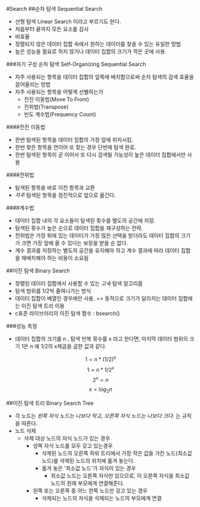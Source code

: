 #Search
##순차 탐색 Sequential Search
- 선형 탐색 Linear Search 이라고 부르기도 한다.
- 처음부터 끝까지 모든 요소를 검사
- 비효율
- 정렬되지 않은 데이터 집합 속에서 원하는 데이터를 찾을 수 있는 유일한 방법
- 높은 성능을 필요로 하지 않거나 데이터 집합의 크기가 작은 곳에 사용.

###자기 구성 순차 탐색 Self-Organizing Sequential Search
- 자주 사용되는 항목을 데이터 집합의 앞쪽에 배치함으로써 순차 탐색의 검색 효율을 끌어올리는 방법
- 자주 사용되는 항목을 어떻게 선별하는가
	- 전진 이동법(Move To Front)
	- 전위법(Transpose)
	- 빈도 계수법(Frequency Count)

####전진 이동법
- 한번 탐색된 항목을 데이터 집합의 가장 앞에 위치시킴.
- 한번 찾은 항목을 연이어 또 찾는 경우 단번에 탐색 완료.
- 한번 탐색된 항목이 곧 이어서 또 다시 검색될 가능성이 높은 데이터 집합에서만 사용

####전위법
- 탐색된 항목을 바로 이전 항목과 교환
- *자주* 탐색된 항목을 점진적으로 앞으로 옮긴다.

####계수법
- 데이터 집합 내의 각 요소들이 탐색된 횟수를 별도의 공간에 저장.
- 탐색된 횟수가 높은 순으로 데이터 집합을 재구성하는 전략.
- 전위법은 가장 뒤에 있는 데이터가 가장 많은 선택을 받더라도 데이터 집합의 크기가 크면 가장 앞에 올 수 있다는 보장을 받을 순 없다.
- 계수 결과를 저장하는 별도의 공간을 유지해야 하고 계수 결과에 따라 데이터 집합을 재배치해야 하는 비용이 소요됨

##이진 탐색 Binary Search
- 정렬된 데이터 집합에서 사용할 수 있는 *고속* 탐색 알고리즘
- 탐색 범위를 1/2씩 줄여나가는 방식
- 데이터 집합이 배열인 경우에만 사용. => 동적으로 크기가 달라지는 데이터 집합에는 이진 탐색 트리 이용
- c표준 라이브러리의 이진 탐색 함수 : bsearch()

###성능 측정
- 데이터 집합의 크기를 n , 탐색 반복 횟수를 x 라고 한다면, 마지막 데이터 범위의 크기 1은 n 에 1/2의 x제곱을 곱한 값과 같다.

$$1 = n * (1/2)^x$$
$$1 = n * 1/2^x$$
$$2^x = n$$
$$x = log_2n$$

##이진 탐색 트리 Binary Search Tree
- 각 노드는 *왼쪽 자식 노드는 나보다 작고, 오른쪽 자식 노드는 나보다 크다.* 는 규칙을 따른다.
- 노드 삭제
	- 삭제 대상 노드의  자식 노드가 있는 경우
		- 양쪽 자식 노드를 모두 갖고 있는경우
			- 삭제된 노드의 오른쪽 하위 트리에서 가장 작은 값을 가진 노드(최소값 노드)를 삭제된 노드의 위치에 옮겨 놓는다.
			- 옮겨 놓은 '최소값 노드'가 자식이 있는 경우
				- 최소값 노드는 오른쪽 자식만 있으므로, 이 오른쪽 자식을 최소값 노드의 원래 부모에게 연결해준다.
		- 왼쪽 또는 오른쪽 중 어느 한쪽 노드만 갖고 있는 경우
			- 삭제되는 노드의 자식을 삭제되는 노드의 부모에게 연결
